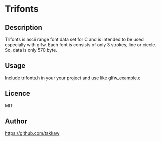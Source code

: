 Trifonts
====
## Description
Trifonts is ascii range font data set for C and is intended to be used especially with glfw. Each font is consists of only 3 strokes, line or ciecle. So, data is only 570 byte.

## Usage
Include trifonts.h in your your project and use like glfw_example.c

## Licence
MIT

## Author
https://github.com/takkaw